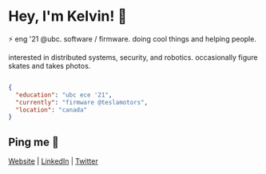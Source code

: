 # Hey, I'm Kelvin! 👋

⚡ eng '21 @ubc. software / firmware. doing cool things and helping people.

interested in distributed systems, security, and robotics. 
occasionally figure skates and takes photos.

```json

{
  "education": "ubc ece '21",
  "currently": "firmware @teslamotors",
  "location": "canada"
}

```

## Ping me :postbox:
[Website](https://www.kelvinkoon.dev/) | [LinkedIn](https://www.linkedin.com/in/kelvinkoon/) | [Twitter](https://twitter.com/NotCelsiusDeg)
